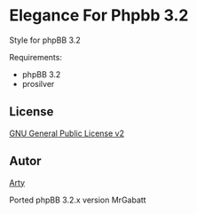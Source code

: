 Elegance For Phpbb 3.2
=============================

Style for phpBB 3.2

Requirements:

- phpBB 3.2
- prosilver

## License
[GNU General Public License v2](http://opensource.org/licenses/GPL-2.0)

## Autor
[Arty](https://www.artodia.com)

Ported phpBB 3.2.x version MrGabatt
